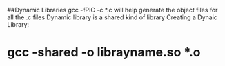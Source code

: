##Dynamic Libraries
gcc -fPIC -c *.c will help generate the object files for all the .c files
Dynamic library is a shared kind of library
Creating a Dynaic Library:
# gcc -shared -o librayname.so *.o
